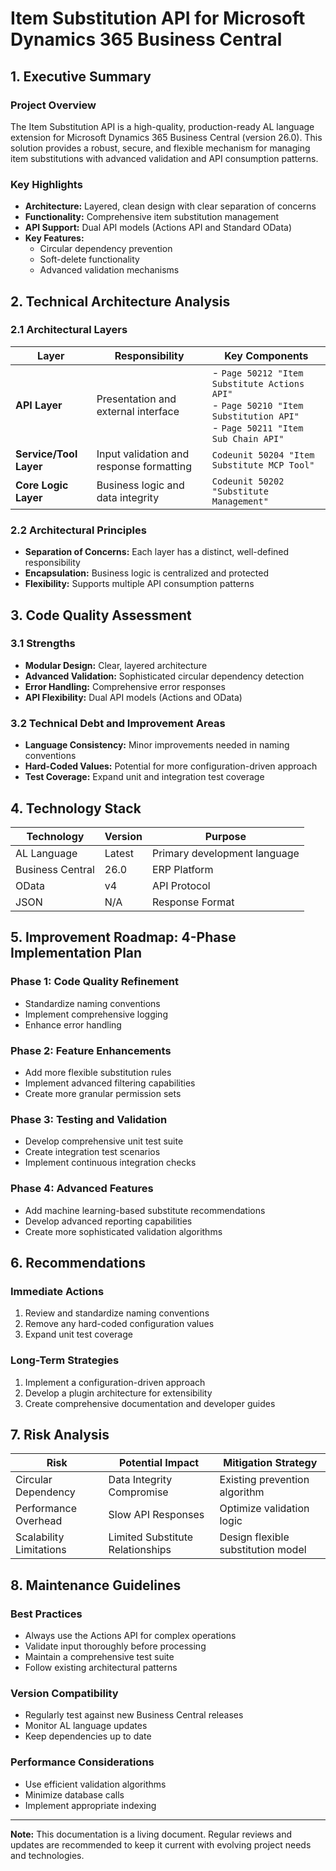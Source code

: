 # Item Substitution API for Microsoft Dynamics 365 Business Central

## 1. Executive Summary

### Project Overview
The Item Substitution API is a high-quality, production-ready AL language extension for Microsoft Dynamics 365 Business Central (version 26.0). This solution provides a robust, secure, and flexible mechanism for managing item substitutions with advanced validation and API consumption patterns.

### Key Highlights
- **Architecture:** Layered, clean design with clear separation of concerns
- **Functionality:** Comprehensive item substitution management
- **API Support:** Dual API models (Actions API and Standard OData)
- **Key Features:** 
  - Circular dependency prevention
  - Soft-delete functionality
  - Advanced validation mechanisms

## 2. Technical Architecture Analysis

### 2.1 Architectural Layers

| Layer | Responsibility | Key Components |
|-------|---------------|----------------|
| **API Layer** | Presentation and external interface | - `Page 50212 "Item Substitute Actions API"` <br> - `Page 50210 "Item Substitution API"` <br> - `Page 50211 "Item Sub Chain API"` |
| **Service/Tool Layer** | Input validation and response formatting | `Codeunit 50204 "Item Substitute MCP Tool"` |
| **Core Logic Layer** | Business logic and data integrity | `Codeunit 50202 "Substitute Management"` |

### 2.2 Architectural Principles
- **Separation of Concerns:** Each layer has a distinct, well-defined responsibility
- **Encapsulation:** Business logic is centralized and protected
- **Flexibility:** Supports multiple API consumption patterns

## 3. Code Quality Assessment

### 3.1 Strengths
- **Modular Design:** Clear, layered architecture
- **Advanced Validation:** Sophisticated circular dependency detection
- **Error Handling:** Comprehensive error responses
- **API Flexibility:** Dual API models (Actions and OData)

### 3.2 Technical Debt and Improvement Areas
- **Language Consistency:** Minor improvements needed in naming conventions
- **Hard-Coded Values:** Potential for more configuration-driven approach
- **Test Coverage:** Expand unit and integration test coverage

## 4. Technology Stack

| Technology | Version | Purpose |
|-----------|---------|---------|
| AL Language | Latest | Primary development language |
| Business Central | 26.0 | ERP Platform |
| OData | v4 | API Protocol |
| JSON | N/A | Response Format |

## 5. Improvement Roadmap: 4-Phase Implementation Plan

### Phase 1: Code Quality Refinement
- Standardize naming conventions
- Implement comprehensive logging
- Enhance error handling

### Phase 2: Feature Enhancements
- Add more flexible substitution rules
- Implement advanced filtering capabilities
- Create more granular permission sets

### Phase 3: Testing and Validation
- Develop comprehensive unit test suite
- Create integration test scenarios
- Implement continuous integration checks

### Phase 4: Advanced Features
- Add machine learning-based substitute recommendations
- Develop advanced reporting capabilities
- Create more sophisticated validation algorithms

## 6. Recommendations

### Immediate Actions
1. Review and standardize naming conventions
2. Remove any hard-coded configuration values
3. Expand unit test coverage

### Long-Term Strategies
1. Implement a configuration-driven approach
2. Develop a plugin architecture for extensibility
3. Create comprehensive documentation and developer guides

## 7. Risk Analysis

| Risk | Potential Impact | Mitigation Strategy |
|------|-----------------|---------------------|
| Circular Dependency | Data Integrity Compromise | Existing prevention algorithm |
| Performance Overhead | Slow API Responses | Optimize validation logic |
| Scalability Limitations | Limited Substitute Relationships | Design flexible substitution model |

## 8. Maintenance Guidelines

### Best Practices
- Always use the Actions API for complex operations
- Validate input thoroughly before processing
- Maintain a comprehensive test suite
- Follow existing architectural patterns

### Version Compatibility
- Regularly test against new Business Central releases
- Monitor AL language updates
- Keep dependencies up to date

### Performance Considerations
- Use efficient validation algorithms
- Minimize database calls
- Implement appropriate indexing

---

**Note:** This documentation is a living document. Regular reviews and updates are recommended to keep it current with evolving project needs and technologies.